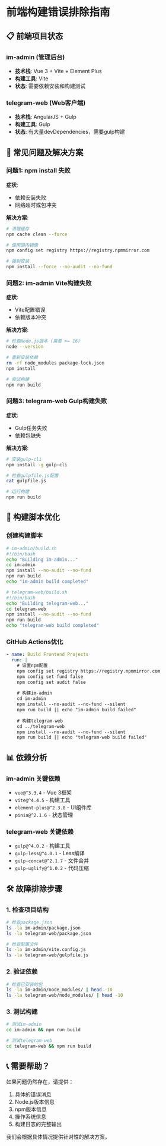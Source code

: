 # 前端构建错误排除指南

## 📋 前端项目状态

### im-admin (管理后台)
- **技术栈**: Vue 3 + Vite + Element Plus
- **构建工具**: Vite
- **状态**: 需要依赖安装和构建测试

### telegram-web (Web客户端)
- **技术栈**: AngularJS + Gulp
- **构建工具**: Gulp
- **状态**: 有大量devDependencies，需要gulp构建

## 🔧 常见问题及解决方案

### 问题1: npm install 失败

**症状**:
- 依赖安装失败
- 网络超时或包冲突

**解决方案**:
```bash
# 清理缓存
npm cache clean --force

# 使用国内镜像
npm config set registry https://registry.npmmirror.com

# 强制安装
npm install --force --no-audit --no-fund
```

### 问题2: im-admin Vite构建失败

**症状**:
- Vite配置错误
- 依赖版本冲突

**解决方案**:
```bash
# 检查Node.js版本 (需要 >= 16)
node --version

# 重新安装依赖
rm -rf node_modules package-lock.json
npm install

# 尝试构建
npm run build
```

### 问题3: telegram-web Gulp构建失败

**症状**:
- Gulp任务失败
- 依赖包缺失

**解决方案**:
```bash
# 安装gulp-cli
npm install -g gulp-cli

# 检查gulpfile.js配置
cat gulpfile.js

# 运行构建
npm run build
```

## 🚀 构建脚本优化

### 创建构建脚本
```bash
# im-admin/build.sh
#!/bin/bash
echo "Building im-admin..."
cd im-admin
npm install --no-audit --no-fund
npm run build
echo "im-admin build completed"

# telegram-web/build.sh  
#!/bin/bash
echo "Building telegram-web..."
cd telegram-web
npm install --no-audit --no-fund
npm run build
echo "telegram-web build completed"
```

### GitHub Actions优化
```yaml
- name: Build Frontend Projects
  run: |
    # 设置npm配置
    npm config set registry https://registry.npmmirror.com
    npm config set fund false
    npm config set audit false
    
    # 构建im-admin
    cd im-admin
    npm install --no-audit --no-fund --silent
    npm run build || echo "im-admin build failed"
    
    # 构建telegram-web
    cd ../telegram-web
    npm install --no-audit --no-fund --silent
    npm run build || echo "telegram-web build failed"
```

## 📊 依赖分析

### im-admin 关键依赖
- `vue@^3.3.4` - Vue 3框架
- `vite@^4.4.5` - 构建工具
- `element-plus@^2.3.8` - UI组件库
- `pinia@^2.1.6` - 状态管理

### telegram-web 关键依赖
- `gulp@^4.0.2` - 构建工具
- `gulp-less@^4.0.1` - Less编译
- `gulp-concat@^2.1.7` - 文件合并
- `gulp-uglify@^1.0.2` - 代码压缩

## 🛠️ 故障排除步骤

### 1. 检查项目结构
```bash
# 检查package.json
ls -la im-admin/package.json
ls -la telegram-web/package.json

# 检查配置文件
ls -la im-admin/vite.config.js
ls -la telegram-web/gulpfile.js
```

### 2. 验证依赖
```bash
# 检查已安装的包
ls -la im-admin/node_modules/ | head -10
ls -la telegram-web/node_modules/ | head -10
```

### 3. 测试构建
```bash
# 测试im-admin
cd im-admin && npm run build

# 测试telegram-web  
cd telegram-web && npm run build
```

## 📞 需要帮助？

如果问题仍然存在，请提供：
1. 具体的错误消息
2. Node.js版本信息
3. npm版本信息
4. 操作系统信息
5. 构建日志的完整输出

我们会根据具体情况提供针对性的解决方案。
